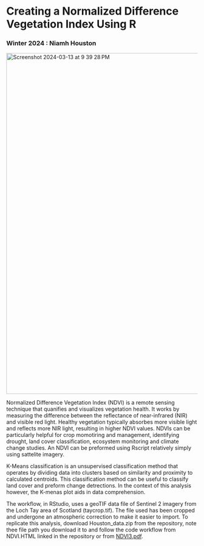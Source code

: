 # Creating a Normalized Difference Vegetation Index Using R
### Winter 2024 : Niamh Houston

<img width="895" alt="Screenshot 2024-03-13 at 9 39 28 PM" src="https://github.com/niamhhouston/GEOG490/assets/162380093/96c68471-70bc-4dd5-9906-a0e9ba6606a3">


Normalized Difference Vegetation Index (NDVI) is a remote sensing technique that quanifies and visualizes vegetation health. It works by measuring the difference between the reflectance of near-infrared (NIR) and visible red light. Healthy vegetation typically absorbes more visible light and reflects more NIR light, resulting in higher NDVI values. NDVIs can be particularly helpful for crop momotiring and management, identifying drought, land cover classification, ecosystem monitoring and climate change studies. An NDVI can be preformed using Rscript relatively simply using sattelite imagery. 

K-Means classification is an unsupervised classification method that operates by dividing data into clusters based on similarity and proximity to calculated centroids. This classification method can be useful to classify land cover and preform change detrections. In the context of this analysis however, the K-menas plot aids in data comprehension. 

The workflow, in RStudio, uses a geoTIF data file of Sentinel 2 imagery from the Loch Tay area of Scotland (taycrop.tif). The file used has been cropped and undergone an atmospheric correction to make it easier to import. To replicate this analysis, download Houston_data.zip from the repository, note thee file path you download it to and follow the code workflow from NDVI.HTML linked in the repository or from 
[NDVI3.pdf](https://github.com/niamhhouston/GEOG490/files/14609665/NDVI3.pdf). 
